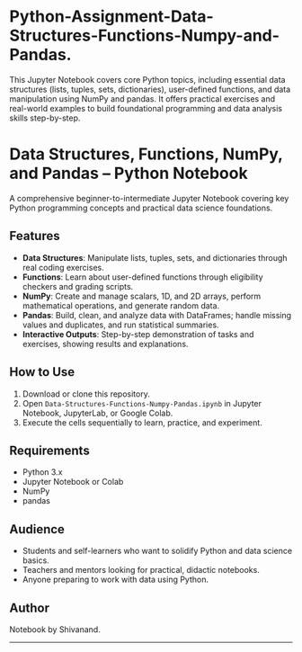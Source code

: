 # Python-Assignment-Data-Structures-Functions-Numpy-and-Pandas.
This Jupyter Notebook covers core Python topics, including essential data structures (lists, tuples, sets, dictionaries), user-defined functions, and data manipulation using NumPy and pandas. It offers practical exercises and real-world examples to build foundational programming and data analysis skills step-by-step.

# Data Structures, Functions, NumPy, and Pandas – Python Notebook

A comprehensive beginner-to-intermediate Jupyter Notebook covering key Python programming concepts and practical data science foundations.

## Features

- **Data Structures**: Manipulate lists, tuples, sets, and dictionaries through real coding exercises.
- **Functions**: Learn about user-defined functions through eligibility checkers and grading scripts.
- **NumPy**: Create and manage scalars, 1D, and 2D arrays, perform mathematical operations, and generate random data.
- **Pandas**: Build, clean, and analyze data with DataFrames; handle missing values and duplicates, and run statistical summaries.
- **Interactive Outputs**: Step-by-step demonstration of tasks and exercises, showing results and explanations.

## How to Use

1. Download or clone this repository.
2. Open `Data-Structures-Functions-Numpy-Pandas.ipynb` in Jupyter Notebook, JupyterLab, or Google Colab.
3. Execute the cells sequentially to learn, practice, and experiment.

## Requirements

- Python 3.x
- Jupyter Notebook or Colab
- NumPy
- pandas

## Audience

- Students and self-learners who want to solidify Python and data science basics.
- Teachers and mentors looking for practical, didactic notebooks.
- Anyone preparing to work with data using Python.

## Author

Notebook by Shivanand.

---
